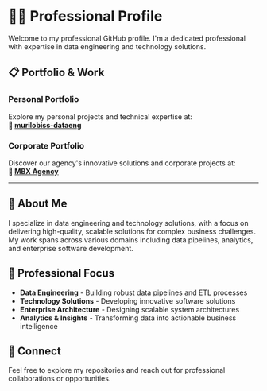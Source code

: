 # 👨‍💼 Professional Profile

Welcome to my professional GitHub profile. I'm a dedicated professional with expertise in data engineering and technology solutions.

## 📋 Portfolio & Work

### Personal Portfolio
Explore my personal projects and technical expertise at:  
**🔗 [murilobiss-dataeng](https://github.com/murilobiss-dataeng)**

### Corporate Portfolio  
Discover our agency's innovative solutions and corporate projects at:  
**🔗 [MBX Agency](https://github.com/mbxagency)**

---

## 🚀 About Me

I specialize in data engineering and technology solutions, with a focus on delivering high-quality, scalable solutions for complex business challenges. My work spans across various domains including data pipelines, analytics, and enterprise software development.

## 💼 Professional Focus

- **Data Engineering** - Building robust data pipelines and ETL processes
- **Technology Solutions** - Developing innovative software solutions
- **Enterprise Architecture** - Designing scalable system architectures
- **Analytics & Insights** - Transforming data into actionable business intelligence

## 🔗 Connect

Feel free to explore my repositories and reach out for professional collaborations or opportunities.